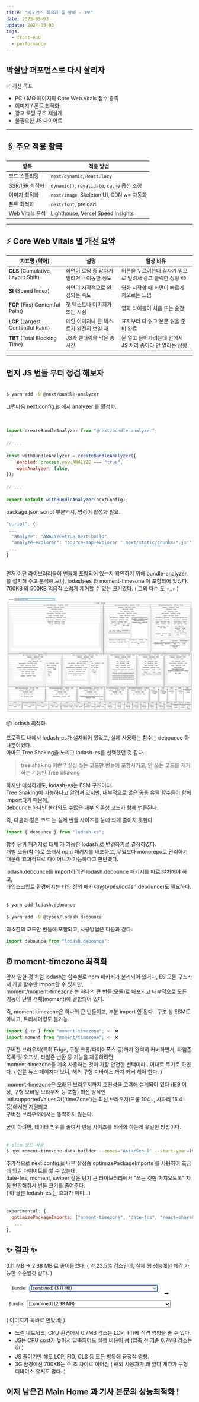 ```yaml
---
title: "퍼포먼스 최적화 를 향해 - 1부"
date: 2025-05-03
update: 2024-05-03
tags:
  - front-end
  - performance
---
```


## 박살난 퍼포먼스로 다시 살리자

✅ 개선 목표
- PC / MO 페이지의 Core Web Vitals 점수 충족
- 이미지 / 폰트 최적화
- 광고 로딩 구조 재설계
- 불필요한 JS 다이어트
---

## 🖇️ 주요 적용 항목

| 항목 | 적용 방법 |
|------|-----------|
| 코드 스플리팅 | `next/dynamic`, `React.lazy` |
| SSR/ISR 최적화 | `dynamic()`, `revalidate`, `cache` 옵션 조정 |
| 이미지 최적화 | `next/image`, Skeleton UI, CDN w= 자동화 |
| 폰트 최적화 | `next/font`, preload |
| Web Vitals 분석 | Lighthouse, Vercel Speed Insights |

---

## ⚡ Core Web Vitals 별 개선 요약

| 지표명 (약어)                           | 설명                       | 일상 비유                              |
| ---------------------------------- | ------------------------ | ---------------------------------- |
| **CLS** (Cumulative Layout Shift)  | 화면이 로딩 중 갑자기 밀리거나 이동한 정도 | 버튼을 누르려는데 갑자기 밑으로 밀려서 광고 클릭한 상황 😡 |
| **SI** (Speed Index)               | 화면이 시각적으로 완성되는 속도        | 영화 시작할 때 화면이 빠르게 차오르는 느낌           |
| **FCP** (First Contentful Paint)   | 첫 텍스트나 이미지가 뜨는 시점        | 영화 타이틀이 처음 뜨는 순간                   |
| **LCP** (Largest Contentful Paint) | 메인 이미지나 큰 텍스트가 완전히 보일 때  | 표지부터 다 읽고 본문 읽을 준비 완료              |
| **TBT** (Total Blocking Time)      | JS가 렌더링을 막은 총 시간         | 문 열고 들어가려는데 안에서 JS 처리 중이라 안 열리는 상황 |


---

## 먼저 JS 번들 부터 정검 해보자

```bash

$ yarn add -D @next/bundle-analyzer
```

그런다음 next.config.js 에서 analyzer 를 활성화.
```js


import createBundleAnalyzer from "@next/bundle-analyzer";

// ...

const withBundleAnalyzer = createBundleAnalyzer({
    enabled: process.env.ANALYZE === "true",
    openAnalyzer: false,
});

// ... 

export default withBundleAnalyzer(nextConfig);
```

package.json script 부분역시, 명령어 활성화 필요. 

```js
"script": {
 ... 
  "analyze": "ANALYZE=true next build", 
  "analyze-explorer": "source-map-explorer '.next/static/chunks/*.js'",
 ...
}
 
```

먼저 어떤 라이브러리들이 번들에 포함되어 있는지 확인하기 위해 bundle-analyzer 를 설치해 주고 분석해 보니, lodash-es 와 moment-timezone 이 포함되어 있었다.
700KB 와 500KB 먹음직 스럽게 제거할 수 있는 크기였다. ( 그외 다수 도 +_+ )

![img_1.png](img_1.png)

 
📦 lodash 최적화

프로젝트 내에서 lodash-es가 설치되어 있었고, 실제 사용하는 함수는 debounce 하나뿐이었다.  
아마도 Tree Shaking을 노리고 lodash-es를 선택했던 것 같다.   

> tree shaking 이란 ?
> 실상 쓰는 코드만 번들에 포함시키고, 안 쓰는 코드를 제거하는 기능인 Tree Shaking

하지만 애석하게도, lodash-es는 ESM 구조이다.  
Tree Shaking이 가능하다고 알려져 있지만, 내부적으로 많은 공통 유틸 함수들이 함께 import되기 때문에,     
debounce 하나만 불러와도 수많은 내부 의존성 코드가 함께 번들된다.  

즉, 다음과 같은 코드 는 실제 번들 사이즈를 눈에 띄게 줄이지 못한다.
```js
import { debounce } from "lodash-es";
```

함수 단위 패키지로 대체 가 가능한 lodash 로 변경하기로 결정하였다.  
개별 모듈(함수)로 쪼개서 npm 패키지를 배포하고, 무었보다 monorepo로 관리하기 때문에 효과적으로 다이어트가 가능하다고 판단했다.  

lodash.debounce를 import하려면 lodash.debounce 패키지를 따로 설치해야 하고,  
타입스크립트 환경에서는 타입 정의 패키지(@types/lodash.debounce)도 필요하다.

```bash

$ yarn add lodash.debounce

$ yarn add -D @types/lodash.debounce
````

최소한의 코드만 번들에 포함되고, 사용방법은 다음과 같다.

```js
import debounce from "lodash.debounce";
```

## ⏰ moment-timezone 최적화 

앞서 말한 것 처럼 lodash는 함수별로 npm 패키지가 분리되어 있거나, ES 모듈 구조라서 개별 함수만 import할 수 있지만,   
moment/moment-timezone 는 하나의 큰 번들(모듈)로 배포되고 내부적으로 모든 기능이 단일 객체(moment)에 결합되어 있다.

죽, moment-timezone은 하나의 큰 번들이고, 부분 import 안 된다.. 구조 상 ESM도 아니고, 트리셰이킹도 불가능.

```js
import { tz } from "moment-timezone"; <- ❌
import moment from "moment/timezone"; <- ❌
```

구버전 브라우저(특히  Edge, 구형 크롬/파이어폭스 등)까지 완벽히 커버하면서, 타임존 목록 및 오프셋, 타임존 변환 등 기능을 제공하려면  
moment-timezone을 계속 사용하는 것이 가장 안전한 선택이라.. 이대로 두기로 하였다. ( 언론 뉴스 페이지다 보니, 해외 구형 디바이스 까지 커버 해야 한다. )  

moment-timezone은 오래된 브라우저까지 호환성을 고려해 설계되어 있다 (IE9 이상, 구형 모바일 브라우저 등 포함)
최신 방식인 Intl.supportedValuesOf('timeZone')는 최신 브라우저(크롬 104+, 사파리 16.4+ 등)에서만 지원되고  
구버전 브라우저에서는 동작하지 않는다.

굳이 하려면, 데이터 범위를 줄여서 번들 사이즈를 최적화 하는게 유일한 방법이다.   

```bash

# slim 빌드 사용
$ npx moment-timezone-data-builder --zones="Asia/Seoul" --start-year=1990 --end-year=2026 > data/packed/latest.json
```

추가적으로 next.config.js 내부 설정중 optimizePackageImports 를 사용하여 조금 더 영끌 다이어트를 할 수 있는데,  
date-fns, moment, swiper 같은 덩치 큰 라이브러리에서 "쓰는 것만 가져오도록" 자동 변환해줘서 번들 크기를 줄여준다.     
( 아 물론 lodash-es 는 효과가 미미...)  
```js

experimental: {
  optimizePackageImports: ["moment-timezone", "date-fns", "react-share", "swiper"],
   ...
},
```


## ✨ 결과 ✨  
3.11 MB -> 2.38 MB 로 줄어들었다. ( 약 23.5% 감소인데, 실제 웹 성능에선 체감 가능한 수준일것 같다. )  

![before](img_2.png)  ➡️
![after](img_3.png)

( 이미지가 똑바로 안맞네; )

- 느린 네트워크, CPU 환경에서 0.7MB 감소는 LCP, TTI에 직격 영향을 줄 수 있다.
- JS는 CPU cost가 높아서 압축되어도 실행 비용이 큼 (압축 전 기준 0.7MB 감소는 👍 )  
- JS 줄이기만 해도 LCP, FID, CLS 등 모든 항목에 긍정적 영향.
- 3G 환경에선 700KB는 수 초 차이로 이어짐 ( 해외 사용자가 꽤 있다 게다가 구형 디바이스 유저도 많다. )


## 이제 남은건 Main Home 과 기사 본문의 성능최적화 ! 

